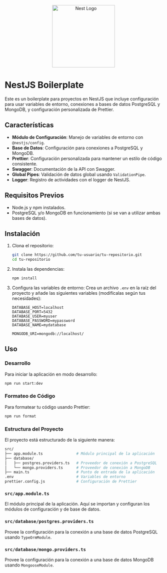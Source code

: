 <p align="center">
  <a href="http://nestjs.com/" target="blank"><img src="https://nestjs.com/img/logo-small.svg" width="200" alt="Nest Logo" /></a>
</p>

# NestJS Boilerplate

Este es un boilerplate para proyectos en NestJS que incluye configuración para usar variables de entorno, conexiones a bases de datos PostgreSQL y MongoDB, y configuración personalizada de Prettier.

## Características

- **Módulo de Configuración**: Manejo de variables de entorno con `@nestjs/config`.
- **Base de Datos**: Configuración para conexiones a PostgreSQL y MongoDB.
- **Prettier**: Configuración personalizada para mantener un estilo de código consistente.
- **Swagger**: Documentación de la API con Swagger.
- **Global Pipes**: Validación de datos global usando `ValidationPipe`.
- **Logger**: Registro de actividades con el logger de NestJS.

## Requisitos Previos

- Node.js y npm instalados.
- PostgreSQL y/o MongoDB en funcionamiento (si se van a utilizar ambas bases de datos).

## Instalación

1. Clona el repositorio:
    ```bash
    git clone https://github.com/tu-usuario/tu-repositorio.git
    cd tu-repositorio
    ```

2. Instala las dependencias:
    ```bash
    npm install
    ```

3. Configura las variables de entorno:
    Crea un archivo `.env` en la raíz del proyecto y añade las siguientes variables (modifícalas según tus necesidades):
    ```
    DATABASE_HOST=localhost
    DATABASE_PORT=5432
    DATABASE_USER=myuser
    DATABASE_PASSWORD=mypassword
    DATABASE_NAME=mydatabase

    MONGODB_URI=mongodb://localhost/
    ```

## Uso

### Desarrollo

Para iniciar la aplicación en modo desarrollo:

```bash
npm run start:dev
```

### Formateo de Código

Para formatear tu código usando Prettier:

```bash
npm run format
```

### Estructura del Proyecto
El proyecto está estructurado de la siguiente manera:

```bash
src/
├── app.module.ts               # Módulo principal de la aplicación
├── database/
│   ├── postgres.providers.ts   # Proveedor de conexión a PostgreSQL
│   └── mongo.providers.ts      # Proveedor de conexión a MongoDB
├── main.ts                     # Punto de entrada de la aplicación
.env                            # Variables de entorno
prettier.config.js              # Configuración de Prettier
```

### `src/app.module.ts`

El módulo principal de la aplicación. Aquí se importan y configuran los módulos de configuración y de base de datos.

### `src/database/postgres.providers.ts`

Provee la configuración para la conexión a una base de datos PostgreSQL usando `TypeOrmModule`.

### `src/database/mongo.providers.ts`

Provee la configuración para la conexión a una base de datos MongoDB usando `MongooseModule`.
